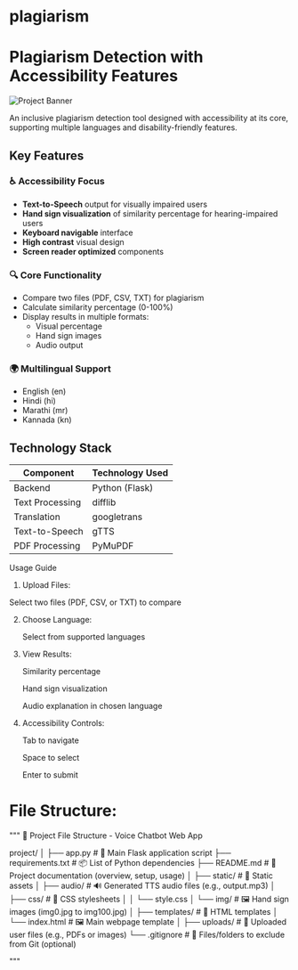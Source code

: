 # plagiarism

# Plagiarism Detection with Accessibility Features

![Project Banner](static/img/demo.jpg) <!-- Add a demo image if available -->

An inclusive plagiarism detection tool designed with accessibility at its core, supporting multiple languages and disability-friendly features.

## Key Features

### ♿ Accessibility Focus
- **Text-to-Speech** output for visually impaired users
- **Hand sign visualization** of similarity percentage for hearing-impaired users
- **Keyboard navigable** interface
- **High contrast** visual design
- **Screen reader optimized** components

### 🔍 Core Functionality
- Compare two files (PDF, CSV, TXT) for plagiarism
- Calculate similarity percentage (0-100%)
- Display results in multiple formats:
  - Visual percentage
  - Hand sign images
  - Audio output

### 🌍 Multilingual Support
- English (en)
- Hindi (hi)
- Marathi (mr) 
- Kannada (kn)

## Technology Stack

| Component       | Technology Used |
|----------------|----------------|
| Backend        | Python (Flask) |
| Text Processing| difflib        |
| Translation    | googletrans    |
| Text-to-Speech | gTTS           |
| PDF Processing | PyMuPDF        |

Usage Guide
1. Upload Files:

  Select two files (PDF, CSV, or TXT) to compare

2. Choose Language:

   Select from supported languages

3. View Results:

   Similarity percentage

   Hand sign visualization

   Audio explanation in chosen language

4. Accessibility Controls:

   Tab to navigate

   Space to select

   Enter to submit
   
# File Structure:
"""
📁 Project File Structure - Voice Chatbot Web App

project/
│
├── app.py                    # 🔧 Main Flask application script
├── requirements.txt          # 📦 List of Python dependencies
├── README.md                 # 📘 Project documentation (overview, setup, usage)
│
├── static/                   # 🎨 Static assets
│   ├── audio/                # 🔊 Generated TTS audio files (e.g., output.mp3)
│   ├── css/                  # 🎨 CSS stylesheets
│   │   └── style.css
│   └── img/                  # 🖼️ Hand sign images (img0.jpg to img100.jpg)
│
├── templates/                # 🧩 HTML templates
│   └── index.html            # 🖼️ Main webpage template
│
├── uploads/                  # 📂 Uploaded user files (e.g., PDFs or images)
└── .gitignore                # 🚫 Files/folders to exclude from Git (optional)

"""
